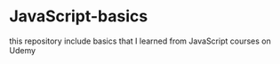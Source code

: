 # JavaScript-basics

this repository include basics that I learned from JavaScript courses on Udemy
